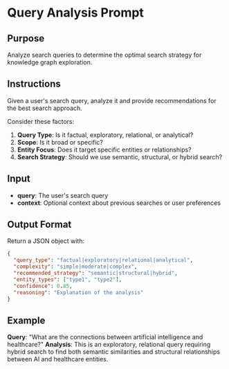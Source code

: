 # Query Analysis Prompt

## Purpose
Analyze search queries to determine the optimal search strategy for knowledge graph exploration.

## Instructions
Given a user's search query, analyze it and provide recommendations for the best search approach.

Consider these factors:
1. **Query Type**: Is it factual, exploratory, relational, or analytical?
2. **Scope**: Is it broad or specific?
3. **Entity Focus**: Does it target specific entities or relationships?
4. **Search Strategy**: Should we use semantic, structural, or hybrid search?

## Input
- **query**: The user's search query
- **context**: Optional context about previous searches or user preferences

## Output Format
Return a JSON object with:
```json
{
  "query_type": "factual|exploratory|relational|analytical",
  "complexity": "simple|moderate|complex",
  "recommended_strategy": "semantic|structural|hybrid",
  "entity_types": ["type1", "type2"],
  "confidence": 0.85,
  "reasoning": "Explanation of the analysis"
}
```

## Example
**Query**: "What are the connections between artificial intelligence and healthcare?"
**Analysis**: This is an exploratory, relational query requiring hybrid search to find both semantic similarities and structural relationships between AI and healthcare entities.